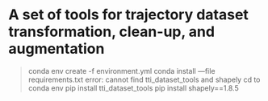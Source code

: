 # A set of tools for trajectory dataset transformation, clean-up, and augmentation


>conda env create -f environment.yml 
>conda install —file requirements.txt
    error: cannot find tti_dataset_tools and shapely
    cd to conda env
>pip install tti_dataset_tools
>pip install shapely==1.8.5